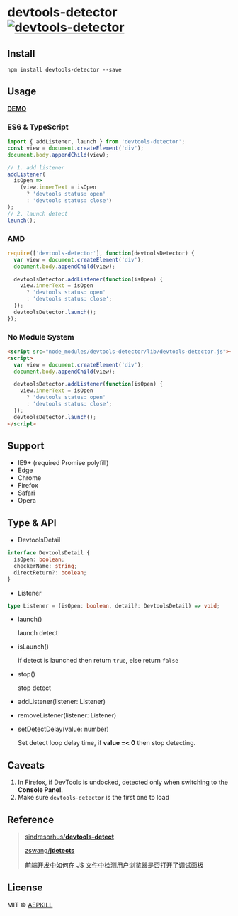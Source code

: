 # devtools-detector [![devtools-detector](https://img.shields.io/npm/v/devtools-detector.svg?colorB=green&label=devtools-detector)](https://www.npmjs.com/package/devtools-detector)

## Install

`npm install devtools-detector --save`

## Usage

**[DEMO](http://blog.aepkill.com/demos/devtools-detector/)**

### ES6 & TypeScript

```javascript
import { addListener, launch } from 'devtools-detector';
const view = document.createElement('div');
document.body.appendChild(view);

// 1. add listener
addListener(
  isOpen =>
    (view.innerText = isOpen
      ? 'devtools status: open'
      : 'devtools status: close')
);
// 2. launch detect
launch();
```

### AMD

```javascript
require(['devtools-detector'], function(devtoolsDetector) {
  var view = document.createElement('div');
  document.body.appendChild(view);

  devtoolsDetector.addListener(function(isOpen) {
    view.innerText = isOpen
      ? 'devtools status: open'
      : 'devtools status: close';
  });
  devtoolsDetector.launch();
});
```

### No Module System

```html
<script src="node_modules/devtools-detector/lib/devtools-detector.js"></script>
<script>
  var view = document.createElement('div');
  document.body.appendChild(view);

  devtoolsDetector.addListener(function(isOpen) {
    view.innerText = isOpen
      ? 'devtools status: open'
      : 'devtools status: close';
  });
  devtoolsDetector.launch();
</script>
```

## Support

- IE9+ (required Promise polyfill)
- Edge
- Chrome
- Firefox
- Safari
- Opera

## Type & API

- DevtoolsDetail

```typescript
interface DevtoolsDetail {
  isOpen: boolean;
  checkerName: string;
  directReturn?: boolean;
}
```

- Listener

```typescript
type Listener = (isOpen: boolean, detail?: DevtoolsDetail) => void;
```

- launch()

  launch detect

- isLaunch()

  if detect is launched then return `true`, else return `false`

- stop()

  stop detect

- addListener(listener: Listener)

- removeListener(listener: Listener)

- setDetectDelay(value: number)

  Set detect loop delay time, if **value =< 0** then stop detecting.

## Caveats

1. In Firefox, if DevTools is undocked, detected only when switching to the **Console Panel**.
2. Make sure `devtools-detector` is the first one to load

## Reference

> [sindresorhus/**devtools-detect**](https://github.com/sindresorhus/devtools-detect)
>
> [zswang/**jdetects**](https://github.com/zswang/jdetects)
>
> [前端开发中如何在 JS 文件中检测用户浏览器是否打开了调试面板](https://www.zhihu.com/question/24188524)

## License

MIT © [AEPKILL](mailto:a@aepkill.com)
